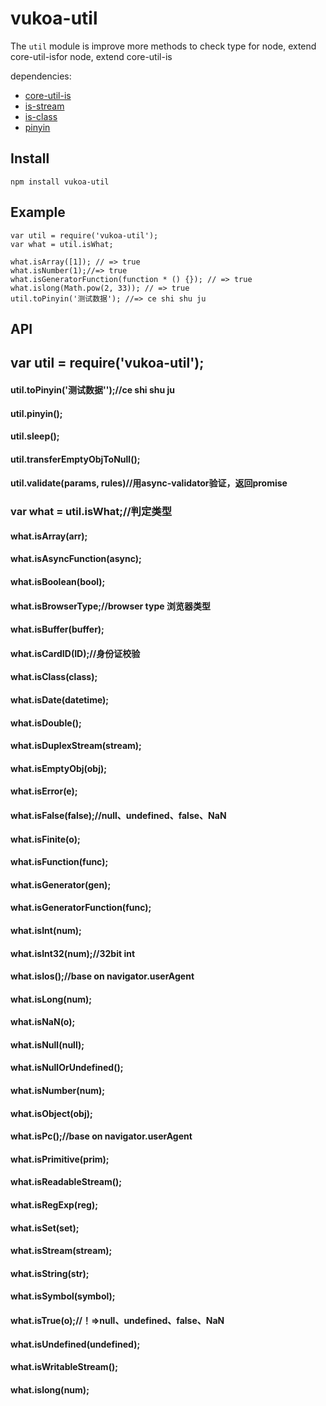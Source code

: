 # vukoa-util
The `util` module is improve more methods to check type for node, extend core-util-isfor node, extend core-util-is

dependencies:

- [core-util-is](https://github.com/isaacs/core-util-is)
- [is-stream](https://github.com/rvagg/isstream)
- [is-class](https://github.com/miguelmota/is-class)
- [pinyin](https://github.com/hotoo/pinyin)

## Install

```
npm install vukoa-util
```
## Example

```
var util = require('vukoa-util');
var what = util.isWhat;

what.isArray([1]); // => true
what.isNumber(1);//=> true
what.isGeneratorFunction(function * () {}); // => true
what.islong(Math.pow(2, 33)); // => true
util.toPinyin('测试数据'); //=> ce shi shu ju
```

## API

## var util = require('vukoa-util');

#### util.toPinyin('测试数据'');//ce shi shu ju
#### util.pinyin();
#### util.sleep();
#### util.transferEmptyObjToNull();
#### util.validate(params, rules)//用async-validator验证，返回promise


### var what = util.isWhat;//判定类型
#### what.isArray(arr);
#### what.isAsyncFunction(async);
#### what.isBoolean(bool);
#### what.isBrowserType;//browser type 浏览器类型
#### what.isBuffer(buffer);
#### what.isCardID(ID);//身份证校验
#### what.isClass(class);
#### what.isDate(datetime);
#### what.isDouble();
#### what.isDuplexStream(stream);
#### what.isEmptyObj(obj);
#### what.isError(e);
#### what.isFalse(false);//null、undefined、false、NaN
#### what.isFinite(o);
#### what.isFunction(func);
#### what.isGenerator(gen);
#### what.isGeneratorFunction(func);
#### what.isInt(num);
#### what.isInt32(num);//32bit int
#### what.isIos();//base on navigator.userAgent
#### what.isLong(num);
#### what.isNaN(o);
#### what.isNull(null);
#### what.isNullOrUndefined();
#### what.isNumber(num);
#### what.isObject(obj);
#### what.isPc();//base on navigator.userAgent
#### what.isPrimitive(prim);
#### what.isReadableStream();
#### what.isRegExp(reg);
#### what.isSet(set);
#### what.isStream(stream);
#### what.isString(str);
#### what.isSymbol(symbol);
#### what.isTrue(o);//！=>null、undefined、false、NaN
#### what.isUndefined(undefined);
#### what.isWritableStream();
#### what.islong(num);


